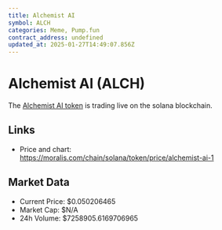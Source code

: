 ```yaml
---
title: Alchemist AI
symbol: ALCH
categories: Meme, Pump.fun
contract_address: undefined
updated_at: 2025-01-27T14:49:07.856Z
---
```


# Alchemist AI (ALCH)
The [Alchemist AI token](https://moralis.com/chain/solana/token/price/alchemist-ai-1) is trading live on the solana blockchain.

## Links
- Price and chart: https://moralis.com/chain/solana/token/price/alchemist-ai-1

## Market Data
- Current Price: $0.050206465
- Market Cap: $N/A
- 24h Volume: $7258905.6169706965
